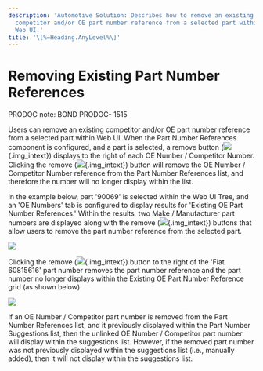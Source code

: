 ```yaml
---
description: 'Automotive Solution: Describes how to remove an existing
  competitor and/or OE part number reference from a selected part within
  Web UI.'
title: '\[%=Heading.AnyLevel%\]'
---
```


Removing Existing Part Number References
========================================

PRODOC note: BOND PRODOC- 1515

Users can remove an existing competitor and/or OE part number reference
from a selected part within Web UI. When the Part Number References
component is configured, and a part is selected, a remove button
(![](../../Resources/Images/Competitor%20OE%20Number/51.png){.img_intext})
displays to the right of each OE Number / Competitor Number. Clicking
the remove
(![](../../Resources/Images/Competitor%20OE%20Number/51.png){.img_intext}) button
will remove the OE Number / Competitor Number reference from the Part
Number References list, and therefore the number will no longer display
within the list.

In the example below, part \'90069\' is selected within the Web UI Tree,
and an \'OE Numbers\' tab is configured to display results for
\'Existing OE Part Number References.\' Within the results, two Make /
Manufacturer part numbers are displayed along with the remove
(![](../../Resources/Images/Competitor%20OE%20Number/51.png){.img_intext})
buttons that allow users to remove the part number reference from the
selected part.

![](../../Resources/Images/Competitor%20OE%20Number/30.jpg)

Clicking the remove
(![](../../Resources/Images/Competitor%20OE%20Number/51.png){.img_intext})
button to the right of the \'Fiat 60815616\' part number removes the
part number reference and the part number no longer displays within the
Existing OE Part Number Reference grid (as shown below).

![](../../Resources/Images/Competitor%20OE%20Number/52.jpg)

If an OE Number / Competitor part number is removed from the Part Number
References list, and it previously displayed within the Part Number
Suggestions list, then the unlinked OE Number / Competitor part number
will display within the suggestions list. However, if the removed part
number was not previously displayed within the suggestions list (i.e.,
manually added), then it will not display within the suggestions list.
